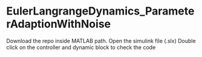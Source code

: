 # EulerLangrangeDynamics_ParameterAdaptionWithNoise
Download the repo inside MATLAB path.
Open the simulink file (.slx)
Double click on the controller and dynamic block to check the code

